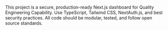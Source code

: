 <!-- Use this file to provide workspace-specific custom instructions to Copilot. For more details, visit https://code.visualstudio.com/docs/copilot/copilot-customization#_use-a-githubcopilotinstructionsmd-file -->

This project is a secure, production-ready Next.js dashboard for Quality Engineering Capability. Use TypeScript, Tailwind CSS, NextAuth.js, and best security practices. All code should be modular, tested, and follow open source standards.

